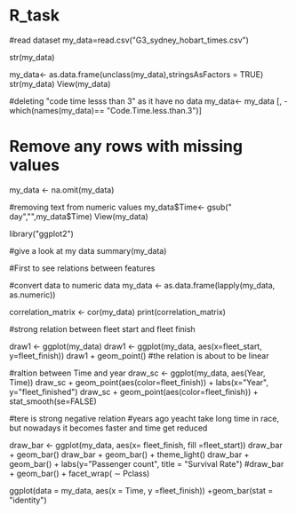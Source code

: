 # R_task
#read dataset
my_data=read.csv("G3_sydney_hobart_times.csv")

str(my_data)


my_data<- as.data.frame(unclass(my_data),stringsAsFactors =  TRUE)
str(my_data)
View(my_data)


#deleting "code time lesss than 3" as it have no data
my_data<- my_data [, -which(names(my_data)== "Code.Time.less.than.3")]

# Remove any rows with missing values
my_data <- na.omit(my_data)

#removing text from numeric values
my_data$Time<- gsub(" day","",my_data$Time)
View(my_data)

library("ggplot2")

#give a look at my data
summary(my_data)

#First to see relations between features 

#convert data to numeric data
my_data <- as.data.frame(lapply(my_data, as.numeric))

correlation_matrix <- cor(my_data)
print(correlation_matrix)


#strong relation between fleet start and fleet finish

draw1 <- ggplot(my_data)
draw1 <- ggplot(my_data, aes(x=fleet_start, y=fleet_finish))
draw1 + geom_point()
#the relation is about to be linear 

#raltion between Time and year
draw_sc <- ggplot(my_data, aes(Year, Time))
draw_sc + geom_point(aes(color=fleet_finish)) + labs(x="Year", y="fleet_finished")
draw_sc + geom_point(aes(color=fleet_finish)) + stat_smooth(se=FALSE)

#tere is strong negative relation 
#years ago yeacht take long time in race, but nowadays it becomes faster and time get reduced


draw_bar <- ggplot(my_data, aes(x= fleet_finish, fill =fleet_start))
draw_bar + geom_bar()
draw_bar + geom_bar() + theme_light()
draw_bar + geom_bar() + labs(y="Passenger count",
                             title = "Survival Rate")
#draw_bar + geom_bar() + facet_wrap( ∼ Pclass)


ggplot(data = my_data, aes(x = Time, y =fleet_finish)) +geom_bar(stat = "identity")
